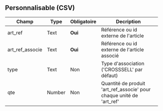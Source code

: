 ## Personnalisable (CSV)

|Champ|Type|Obligatoire|Decription|
|---|---|---|---|
|art_ref|Text|**Oui**|Référence ou id externe de l'article|
|art_ref_associe|Text|**Oui**|Référence ou id externe de l'article associé|
|type|Text|Non|Type d'association ('CROSSSELL' par défaut)|
|qte|Number|Non|Quantité de produit 'art_ref_associe' pour chaque unité de 'art_ref'|
